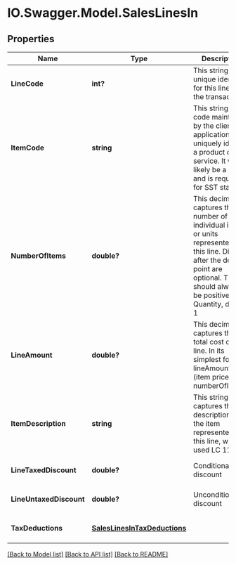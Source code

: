 # IO.Swagger.Model.SalesLinesIn
## Properties

Name | Type | Description | Notes
------------ | ------------- | ------------- | -------------
**LineCode** | **int?** | This string is a unique identifier for this line in the transaction | [optional] [default to null]
**ItemCode** | **string** | This string is a code maintained by the client application to uniquely identify a product or service. It will likely be a SKU and is required for SST states. | [default to null]
**NumberOfItems** | **double?** | This decimal captures the number of individual items or units represented by this line. Digits after the decimal point are optional. This should always be positive. Quantity, default 1 | [optional] [default to 1.0]
**LineAmount** | **double?** | This decimal captures the total cost of this line. In its simplest form lineAmount &#x3D; (item price * numberOfItems). | [optional] [default to null]
**ItemDescription** | **string** | This string captures the description of the item represented by this line, will be used LC 116 | [optional] [default to null]
**LineTaxedDiscount** | **double?** | Conditional discount | [optional] [default to null]
**LineUntaxedDiscount** | **double?** | Unconditional discount | [optional] [default to null]
**TaxDeductions** | [**SalesLinesInTaxDeductions**](SalesLinesInTaxDeductions.md) |  | [optional] [default to null]

[[Back to Model list]](../README.md#documentation-for-models) [[Back to API list]](../README.md#documentation-for-api-endpoints) [[Back to README]](../README.md)

